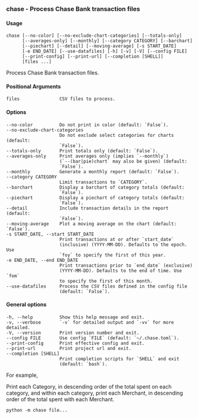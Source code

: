 ### chase - Process Chase Bank transaction files

#### Usage
    chase [--no-color] [--no-exclude-chart-categories] [--totals-only]
          [--averages-only] [--monthly] [--category CATEGORY] [--barchart]
          [--piechart] [--detail] [--moving-average] [-s START_DATE]
          [-e END_DATE] [--use-datafiles] [-h] [-v] [-V] [--config FILE]
          [--print-config] [--print-url] [--completion [SHELL]]
          [files ...]
    
Process Chase Bank transaction files.

#### Positional Arguments
    files               CSV files to process.

#### Options
    --no-color          Do not print in color (default: `False`).
    --no-exclude-chart-categories
                        Do not exclude select categories for charts (default:
                        `False`).
    --totals-only       Print totals only (default: `False`).
    --averages-only     Print averages only (implies `--monthly`)
                        (`--(bar|pie)chart` may also be given) (default:
                        `False`).
    --monthly           Generate a monthly report (default: `False`).
    --category CATEGORY
                        Limit transactions to `CATEGORY`.
    --barchart          Display a barchart of category totals (default:
                        `False`).
    --piechart          Display a piechart of category totals (default:
                        `False`).
    --detail            Include transaction details in the report (default:
                        `False`).
    --moving-average    Plot a moving average on the chart (default: `False`).
    -s START_DATE, --start START_DATE
                        Print transactions at or after `start_date`
                        (inclusive) (YYYY-MM-DD). Defaults to the epoch. Use
                        `foy` to specify the first of this year.
    -e END_DATE, --end END_DATE
                        Print transactions prior to `end_date` (exclusive)
                        (YYYY-MM-DD). Defaults to the end of time. Use `fom`
                        to specify the first of this month.
    --use-datafiles     Process the CSV files defined in the config file
                        (default: `False`).

#### General options
    -h, --help          Show this help message and exit.
    -v, --verbose       `-v` for detailed output and `-vv` for more detailed.
    -V, --version       Print version number and exit.
    --config FILE       Use config `FILE` (default: `~/.chase.toml`).
    --print-config      Print effective config and exit.
    --print-url         Print project url and exit.
    --completion [SHELL]
                        Print completion scripts for `SHELL` and exit
                        (default: `bash`).

For example,

Print each Category, in descending order of the total spent on each category,
and within each category, print each Merchant, in descending order of the
total spent with each Merchant.

    python -m chase file...
